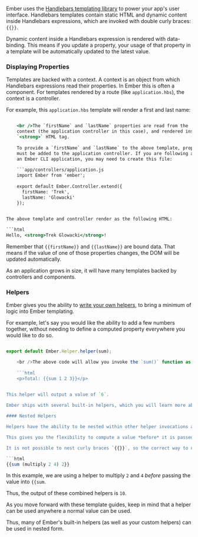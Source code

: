 Ember uses the [Handlebars templating library](http://www.handlebarsjs.com) to power your app's user interface. Handlebars templates contain static HTML and dynamic content inside Handlebars expressions, which are invoked with double curly braces: `{{}}`.

Dynamic content inside a Handlebars expression is rendered with data-binding. This means if you update a property, your usage of that property in a template will be automatically updated to the latest value.

### Displaying Properties

Templates are backed with a context. A context is an object from which Handlebars expressions read their properties. In Ember this is often a component. For templates rendered by a route (like `application.hbs`), the context is a controller.

For example, this `application.hbs` template will render a first and last name:

```app/templates/application.hbs Hello, **{{firstName}} {{lastName}}**!

    <br />The `firstName` and `lastName` properties are read from the
    context (the application controller in this case), and rendered inside the
    `<strong>` HTML tag.
    
    To provide a `firstName` and `lastName` to the above template, properties
    must be added to the application controller. If you are following along with
    an Ember CLI application, you may need to create this file:
    
    ```app/controllers/application.js
    import Ember from 'ember';
    
    export default Ember.Controller.extend({
      firstName: 'Trek',
      lastName: 'Glowacki'
    });
    

The above template and controller render as the following HTML:

```html
Hello, <strong>Trek Glowacki</strong>!
```

Remember that `{{firstName}}` and `{{lastName}}` are bound data. That means if the value of one of those properties changes, the DOM will be updated automatically.

As an application grows in size, it will have many templates backed by controllers and components.

### Helpers

Ember gives you the ability to [write your own helpers](../writing-helpers/), to bring a minimum of logic into Ember templating.

For example, let's say you would like the ability to add a few numbers together, without needing to define a computed property everywhere you would like to do so.

```app/helpers/sum.js export function sum(params) { return params.reduce((a, b) => { return a + b; }); };

export default Ember.Helper.helper(sum);

    <br />The above code will allow you invoke the `sum()` function as a `{{sum}}` handlebars "helper" in your templates:
    
    ```html
    <p>Total: {{sum 1 2 3}}</p>
    

This helper will output a value of `6`.

Ember ships with several built-in helpers, which you will learn more about in the following guides.

#### Nested Helpers

Helpers have the ability to be nested within other helper invocations and also component invocations.

This gives you the flexibility to compute a value *before* it is passed in as an argument or an attribute of another.

It is not possible to nest curly braces `{{}}`, so the correct way to nest a helper is by using parentheses `()`:

```html
{{sum (multiply 2 4) 2}}
```

In this example, we are using a helper to multiply `2` and `4` *before* passing the value into `{{sum`.

Thus, the output of these combined helpers is `10`.

As you move forward with these template guides, keep in mind that a helper can be used anywhere a normal value can be used.

Thus, many of Ember's built-in helpers (as well as your custom helpers) can be used in nested form.